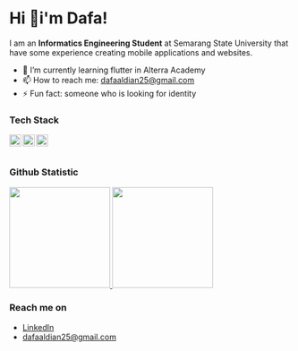 # Hi 👋i'm Dafa! 

I am an **Informatics Engineering Student** at Semarang State University that have some experience creating mobile applications and websites.

- 🌱 I’m currently learning flutter in Alterra Academy
- 📫 How to reach me: dafaaldian25@gmail.com
- ⚡ Fun fact: someone who is looking for identity

### Tech Stack
  <a href="https://kotlinlang.org/"> <img align="left" alt="Kotlin" title="Kotlin" height="21px" width="21px" src="https://upload.wikimedia.org/wikipedia/commons/d/d4/Kotlin_logo.svg" /> </a>
  <a href="#"><img align="left" alt="Java" title="Java" height="21px" width="21px" src="https://upload.wikimedia.org/wikipedia/en/thumb/3/30/Java_programming_language_logo.svg/182px-Java_programming_language_logo.svg.png"><a/>
  <a href="#"><img align="left" alt="SQL" title="SQL" height="21px" width="21px" src="https://upload.wikimedia.org/wikipedia/commons/8/87/Sql_data_base_with_logo.png"> <a/> 
  <br>
  <br>
  
### Github Statistic
<p align="left">
<a href="https://github.com/dafa15">
  <img height="180em" src="https://github-readme-stats-eight-theta.vercel.app/api?username=dafa15&show_icons=true&theme=algolia&include_all_commits=true&count_private=true"/>
  <img height="180em" src="https://github-readme-stats-eight-theta.vercel.app/api/top-langs/?username=dafa15&layout=compact&langs_count=8&theme=algolia"/>
</a>
</p>

### Reach me on
- <a href="www.linkedin.com/in/m-dafa-aldian-629a81232">LinkedIn</a>
- dafaaldian25@gmail.com
